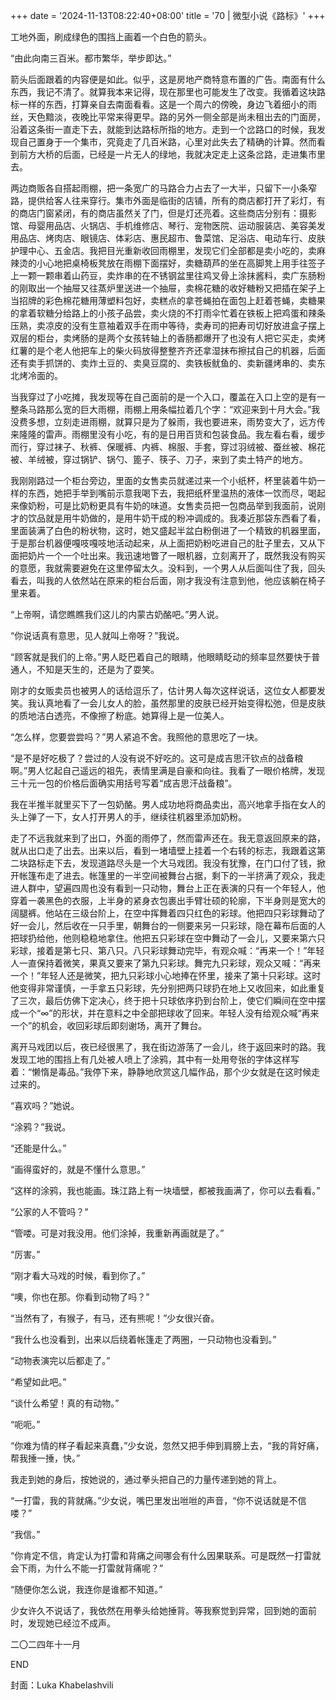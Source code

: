 +++
date = '2024-11-13T08:22:40+08:00'
title = '70 | 微型小说《路标》'
+++

工地外面，刷成绿色的围挡上画着一个白色的箭头。

“由此向南三百米。都市繁华，举步即达。”

箭头后面跟着的内容便是如此。似乎，这是房地产商特意布置的广告。南面有什么东西，我记不清了。就算我本来记得，现在那里也可能发生了改变。我循着这块路标一样的东西，打算亲自去南面看看。这是一个周六的傍晚，身边飞着细小的雨丝，天色黯淡，夜晚比平常来得更早。路的另外一侧全部是尚未租出去的门面房，沿着这条街一直走下去，就能到达路标所指的地方。走到一个岔路口的时候，我发现自己置身于一个集市，究竟走了几百米路，心里对此失去了精确的计算。然而看到前方大桥的后面，已经是一片无人的绿地，我就决定走上这条岔路，走进集市里去。

两边商贩各自搭起雨棚，把一条宽广的马路合力占去了一大半，只留下一小条窄路，提供给客人往来穿行。集市外面是临街的店铺，所有的商店都打开了彩灯，有的商店门窗紧闭，有的商店虽然关了门，但是灯还亮着。这些商店分别有：摄影馆、母婴用品店、火锅店、手机维修店、琴行、宠物医院、运动服装店、美容美发用品店、烤肉店、眼镜店、体彩店、惠民超市、鲁菜馆、足浴店、电动车行、皮肤护理中心、五金店。我把目光重新收回雨棚里，发现它们全部都是卖小吃的，卖麻辣烫的小心地把桌椅板凳放在雨棚下面摆好，卖糖葫芦的坐在高脚凳上用手往签子上一颗一颗串着山药豆，卖炸串的在不锈钢盆里往鸡叉骨上涂抹酱料，卖广东肠粉的刚取出一个抽屉又往蒸炉里送进一个抽屉，卖棉花糖的收好糖粉又把插在架子上当招牌的彩色棉花糖用薄塑料包好，卖糕点的拿苍蝇拍在面包上赶着苍蝇，卖糖果的拿着软糖分给路上的小孩子品尝，卖火烧的不打雨伞忙着在铁板上把鸡蛋和辣条压熟，卖凉皮的没有生意袖着双手在雨中等待，卖寿司的把寿司切好放进盒子摆上双层的柜台，卖烤肠的是两个女孩转轴上的香肠都爆开了也没有人把它买走，卖烤红薯的是个老人他把车上的柴火码放得整整齐齐还拿湿抹布擦拭自己的机器，后面还有卖手抓饼的、卖炸土豆的、卖臭豆腐的、卖铁板鱿鱼的、卖新疆烤串的、卖东北烤冷面的。

当我穿过了小吃摊，我发现等在自己面前的是一个入口，覆盖在入口上空的是有一整条马路那么宽的巨大雨棚，雨棚上用条幅拉着几个字：“欢迎来到十月大会。”我没费多想，立刻走进雨棚，就算只是为了躲雨，我也要进来，雨势变大了，远方传来隆隆的雷声。雨棚里没有小吃，有的是日用百货和包装食品。我左看右看，缓步而行，穿过袜子、秋裤、保暖裤、内裤、棉服、手套，穿过羽绒被、蚕丝被、棉花被、羊绒被，穿过锅铲、锅勺、篦子、筷子、刀子，来到了卖土特产的地方。

我刚刚路过一个柜台旁边，里面的女售卖员就递过来一个小纸杯，杯里装着牛奶一样的东西，她把手举到嘴前示意我喝下去，我把纸杯里温热的液体一饮而尽，喝起来像奶粉，可是比奶粉更具有牛奶的味道。女售卖员把一包商品举到我面前，说刚才的饮品就是用牛奶做的，是用牛奶干成的粉冲调成的。我凑近那袋东西看了看，里面装满了白色的粉状物，这时，她又盛起半盆白粉倒进了一个精致的机器里面，于是那台机器便嘎吱嘎吱地活动起来，从上面把奶粉吃进自己的肚子里去，又从下面把奶片一个一个吐出来。我迅速地瞥了一眼机器，立刻离开了，既然我没有购买的意愿，我就需要避免在这里停留太久。没料到，一个男人从后面叫住了我，回头看去，叫我的人依然站在原来的柜台后面，刚才我没有注意到他，他应该躺在椅子里来着。

“上帝啊，请您瞧瞧我们这儿的内蒙古奶酪吧。”男人说。

“你说话真有意思，见人就叫上帝呀？”我说。

“顾客就是我们的上帝。”男人眨巴着自己的眼睛，他眼睛眨动的频率显然要快于普通人，不知是天生的，还是为了耍笑。

刚才的女贩卖员也被男人的话给逗乐了，估计男人每次这样说话，这位女人都要发笑。我认真地看了一会儿女人的脸，虽然那里的皮肤已经开始变得松弛，但是皮肤的质地洁白透亮，不像擦了粉底。她算得上是一位美人。

“怎么样，您要尝尝吗？”男人紧追不舍。我照他的意思吃了一块。

“是不是好吃极了？尝过的人没有说不好吃的。这可是成吉思汗钦点的战备粮啊。”男人忆起自己遥远的祖先，表情里满是自豪和向往。我看了一眼价格牌，发现三十元一包的价格后面确实用括号写着“成吉思汗战备粮”。

我在半推半就里买下了一包奶酪。男人成功地将商品卖出，高兴地拿手指在女人的头上弹了一下，女人打开男人的手，继续往机器里添加奶粉。

走了不远我就来到了出口，外面的雨停了，然而雷声还在。我无意返回原来的路，就从出口走了出去。出来以后，看到一堵墙壁上挂着一个右转的标志，我跟着这第二块路标走下去，发现道路尽头是一个大马戏团。我没有犹豫，在门口付了钱，掀开帐篷布走了进去。帐篷里的一半空间被舞台占据，剩下的一半挤满了观众，我走进人群中，望遍四周也没有看到一只动物，舞台上正在表演的只有一个年轻人，他穿着一袭黑色的衣服，上半身的紧身衣包裹出手臂壮硕的轮廓，下半身则是宽大的阔腿裤。他站在三级台阶上，在空中挥舞着四只红色的彩球。他把四只彩球舞动了好一会儿，然后收在一只手里，朝舞台的一侧要来另一只彩球，隐在幕布后面的人把球扔给他，他则稳稳地拿住。他把五只彩球在空中舞动了一会儿，又要来第六只彩球，接着是第七只、第八只。八只彩球舞动完毕，有观众喊：“再来一个！”年轻人一直保持着微笑，果真又要来了第九只彩球。舞完九只彩球，观众又喊：“再来一个！”年轻人还是微笑，把九只彩球小心地捧在怀里，接来了第十只彩球。这时他变得非常谨慎，一手拿五只彩球，先分别把两只球扔在地上又收回来，如此重复了三次，最后仿佛下定决心，终于把十只球依序扔到台阶上，使它们瞬间在空中摆成一个“∞”的形状，并在意料之中全部把球收了回来。年轻人没有给观众喊“再来一个”的机会，收回彩球后即刻谢场，离开了舞台。

离开马戏团以后，夜已经很黑了，我在街边游荡了一会儿，终于返回来时的路。我发现工地的围挡上有几处被人喷上了涂鸦，其中有一处用夸张的字体这样写着：“懒惰是毒品。”我停下来，静静地欣赏这几幅作品，那个少女就是在这时候走过来的。

“喜欢吗？”她说。

“涂鸦？”我说。

“还能是什么。”

“画得蛮好的，就是不懂什么意思。”

“这样的涂鸦，我也能画。珠江路上有一块墙壁，都被我画满了，你可以去看看。”

“公家的人不管吗？”

“管喽。可是对我没用。他们涂掉，我重新再画就是了。”

“厉害。”

“刚才看大马戏的时候，看到你了。”

“噢，你也在那。你看到动物了吗？”

“当然有了，有猴子，有马，还有熊呢！”少女很兴奋。

“我什么也没看到，出来以后绕着帐篷走了两圈，一只动物也没看到。”

“动物表演完以后都走了。”

“希望如此吧。”

“谈什么希望！真的有动物。”

“呃呃。”

“你难为情的样子看起来真蠢，”少女说，忽然又把手伸到肩膀上去，“我的背好痛，帮我捶一捶，快。”

我走到她的身后，按她说的，通过拳头把自己的力量传递到她的背上。

“一打雷，我的背就痛。”少女说，嘴巴里发出咝咝的声音，“你不说话就是不信喽？”

“我信。”

“你肯定不信，肯定认为打雷和背痛之间哪会有什么因果联系。可是既然一打雷就会下雨，为什么不能一打雷就背痛呢？”

“随便你怎么说，我连你是谁都不知道。”

少女许久不说话了，我依然在用拳头给她捶背。等我察觉到异常，回到她的面前时，发现她已经泣不成声。

二〇二四年十一月

END

封面：Luka Khabelashvili



